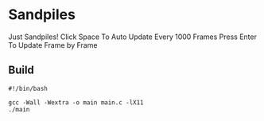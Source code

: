 # Sandpiles

Just Sandpiles!
Click Space To Auto Update Every 1000 Frames
Press Enter To Update Frame by Frame

## Build
```
#!/bin/bash

gcc -Wall -Wextra -o main main.c -lX11
./main
```
